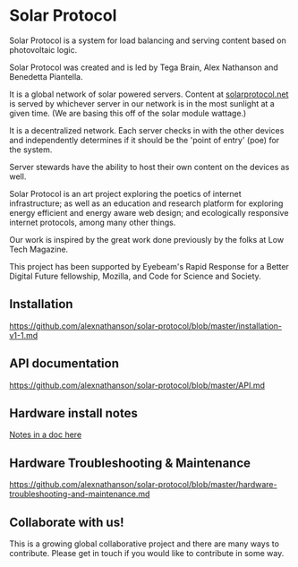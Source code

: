 # Solar Protocol

Solar Protocol is a system for load balancing and serving content based on photovoltaic logic.  

Solar Protocol was created and is led by Tega Brain, Alex Nathanson and Benedetta Piantella. 

It is a global network of solar powered servers. Content at <a href="http://www.solarprotocol.net">solarprotocol.net</a> is served by whichever server in our network is in the most sunlight at a given time. (We are basing this off of the solar module wattage.)

It is a decentralized network. Each server checks in with the other devices and independently determines if it should be the 'point of entry' (poe) for the system.

Server stewards have the ability to host their own content on the devices as well.

Solar Protocol is an art project exploring the poetics of internet infrastructure; as well as an education and research platform for exploring energy efficient and energy aware web design; and ecologically responsive internet protocols, among many other things.

Our work is inspired by the great work done previously by the folks at Low Tech Magazine. 

This project has been supported by Eyebeam's Rapid Response for a Better Digital Future fellowship, Mozilla, and Code for Science and Society.

## Installation

https://github.com/alexnathanson/solar-protocol/blob/master/installation-v1-1.md

## API documentation

https://github.com/alexnathanson/solar-protocol/blob/master/API.md

## Hardware install notes  

[Notes in a doc here](https://docs.google.com/document/d/1hdcTf9xUmsjRPd3waJEkQf1Bjive8Z6RmyWv_p5n8Is/edit)

## Hardware Troubleshooting & Maintenance

https://github.com/alexnathanson/solar-protocol/blob/master/hardware-troubleshooting-and-maintenance.md

## Collaborate with us!

This is a growing global collaborative project and there are many ways to contribute. Please get in touch if you would like to contribute in some way.
